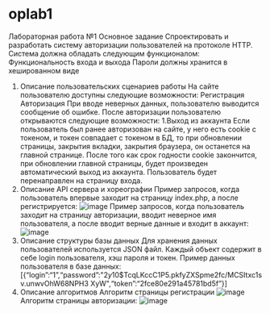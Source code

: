 # oplab1
 Лабораторная работа №1
Основное задание
Спроектировать и разработать систему авторизации пользователей на протоколе HTTP.
Система должна обладать следующим функционалом:
Функциональность входа и выхода
Пароли должны хранится в хешированном виде
1. Описание пользовательских сценариев работы
На сайте пользователю доступны следующие возможности:
Регистрация
Авторизация
При вводе неверных данных, пользователю выводится сообщение об ошибке.
После авторизации пользователю открываются следующие возможности:
1.Выход из аккаунта
Если пользователь был ранее авторизован на сайте, у него есть cookie с токеном, и
токен совпадает с токеном в БД, то при обновлении страницы, закрытия вкладки, закрытия
браузера, он останется на главной странице.
После того как срок годности cookie закончится, при обновлении главной страницы, будет
произведен автоматический выход из аккаунта. Пользователь будет перенаправлен на
страницу входа.
2. Описание API сервера и хореографии
Пример запросов, когда пользователь впервые заходит на страницу index.php,
а после регистрируется:
![image](https://user-images.githubusercontent.com/92341295/209483294-553dd050-53e7-4d92-b839-5029415538ca.png)
Пример запросов, когда пользователь заходит на страницу авторизации, вводит
неверное имя пользователя, а после вводит верные данные и входит в аккаунт:
![image](https://user-images.githubusercontent.com/92341295/209483307-c189c553-9dd1-4755-828b-a05bb7b95114.png)
3. Описание структуры базы данных
Для хранения данных пользователей используется JSON файл. Каждый объект содержит в
себе login пользователя, хэш пароля и токен.
Пример данных пользователя в базе данных:
[{“login”:“1”,“password”:"$2y$10$TcqLKccC1P5.pkfyZXSpme2fc/MCSItxc1sv.unwvOhW68NPH3
XyW",“token”:“2fce80e291a45781bd5f”}]
4. Описание алгоритмов
Алгоритм страницы регистрации
![image](https://user-images.githubusercontent.com/92341295/209483312-d866c4b0-6494-45b2-a49e-c462730bbda7.png)
Алгоритм страницы авторизации:
![image](https://user-images.githubusercontent.com/92341295/209483321-f1802c2b-7e61-4e87-8db2-c965c8b36589.png)


